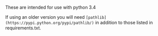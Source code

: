 These are intended for use with python 3.4

If using an older version you will need
`[pathlib](https://pypi.python.org/pypi/pathlib/)` in addition to those
listed in requirements.txt.